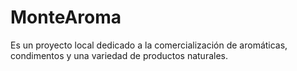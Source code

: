 # MonteAroma
Es un proyecto local dedicado a la comercialización de aromáticas, condimentos y una variedad de productos naturales.
